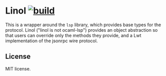 
# Linol [![build](https://github.com/c-cube/linol/actions/workflows/main.yml/badge.svg)](https://github.com/c-cube/linol/actions/workflows/main.yml)

This is a wrapper around the `lsp` library, which provides base types for the protocol. Linol ("linol is not ocaml-lsp") provides an object abstraction so that users can override only the methods they provide, and a Lwt implementation of the jsonrpc wire protocol.

## License

MIT license.
